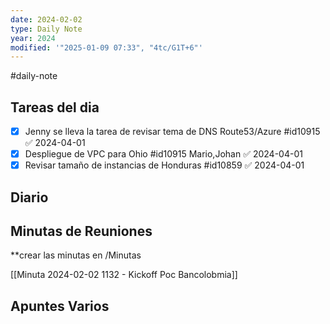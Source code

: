 ```yaml
---
date: 2024-02-02
type: Daily Note
year: 2024
modified: '"2025-01-09 07:33", "4tc/G1T+6"'
---
```

#daily-note

## Tareas del dia
- [x] Jenny se lleva la tarea de revisar tema de DNS Route53/Azure #id10915 ✅ 2024-04-01
- [x] Despliegue de VPC para Ohio #id10915  Mario,Johan ✅ 2024-04-01
- [x] Revisar tamaño de instancias de Honduras #id10859 ✅ 2024-04-01

## Diario

## Minutas de Reuniones
**crear las minutas en /Minutas

[[Minuta 2024-02-02 1132 - Kickoff Poc Bancolobmia]]
## Apuntes Varios